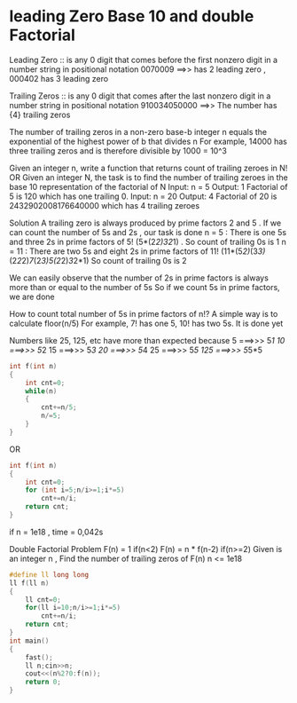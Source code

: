 # leading Zero Base 10 and double Factorial

Leading Zero :: is any 0 digit that comes before the first nonzero digit in a number string in positional notation
0070009 ==>> has 2 leading zero , 000402 has 3 leading zero

Trailing Zeros ::  is any 0 digit that comes after the last nonzero digit in a number string in positional notation
910034050000 ==>> The number has {4} trailing zeros 


The number of trailing zeros in a non-zero base-b integer n equals the exponential of the highest power of b that divides n
For example, 14000 has three trailing zeros and is therefore divisible by 1000 = 10^3


Given an integer n, write a function that returns count of trailing zeroes in N!
OR Given an integer N, the task is to find the number of trailing zeroes in the base 10 representation of the factorial of N
Input: n = 5
Output: 1 
Factorial of 5 is 120 which has one trailing 0.
Input: n = 20
Output: 4
Factorial of 20 is 2432902008176640000 which has
4 trailing zeroes

Solution
A trailing zero is always produced by prime factors 2 and 5 . If we can count the number of 5s and 2s , our task is done
n = 5  : There is one 5s and three 2s in prime factors of 5! (5*(2*2)*3*2*1) . So count of trailing 0s is 1
n = 11 : There are two 5s and eight 2s in prime factors of 11! (11*(5*2)*(3*3)*(2*2*2)*7*(2*3)*5*(2*2)*3*2*1)
So count of trailing 0s is 2

We can easily observe that the number of 2s in prime factors is always more than or equal to the number of 5s
So if we count 5s in prime factors, we are done

How to count total number of 5s in prime factors of n!? A simple way is to calculate floor(n/5)
For example, 7! has one 5, 10! has two 5s. It is done yet

Numbers like 25, 125, etc have more than expected because 
5  ===>>> 5*1
10 ===>>> 5*2
15 ===>>> 5*3
20 ===>>> 5*4
25 ===>>> 5*5
125 ===>>> 5*5*5

    
```cpp
int f(int n)
{
    int cnt=0;
    while(n)
    {
        cnt+=n/5;
        n/=5;
    }
}
```
OR
```cpp
int f(int n) 
{ 
    int cnt=0;  
    for (int i=5;n/i>=1;i*=5) 
        cnt+=n/i; 
    return cnt; 
} 
```
if n = 1e18 , time = 0,042s

Double Factorial Problem
F(n) = 1 if(n<2)
F(n) = n * f(n-2) if(n>=2)
Given is an integer n , Find the number of trailing zeros of F(n)
n <= 1e18    

```cpp
#define ll long long
ll f(ll n)
{
    ll cnt=0;
    for(ll i=10;n/i>=1;i*=5)
        cnt+=n/i;
    return cnt;
}
int main()
{
    fast();
    ll n;cin>>n;
    cout<<(n%2?0:f(n));
    return 0;
}
```
